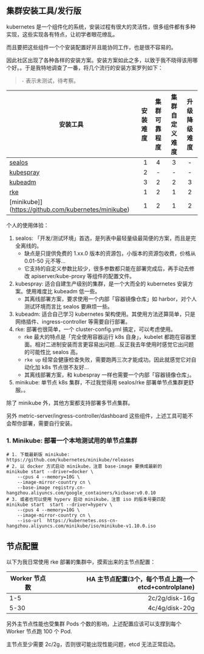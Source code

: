 ## 集群安装工具/发行版

kubernetes 是一个组件化的系统，安装过程有很大的灵活性，很多组件都有多种实现，这些实现各有特点，让初学者眼花缭乱。

而且要把这些组件一个个安装配置好并且能协同工作，也是很不容易的。

因此社区出现了各种各样的安装方案。安装方案如此之多，以致于我不晓得该用哪个好。。于是我特地调查了一番，将几个流行的安装方案罗列如下：

> `-` 表示未测试，待考察。

| 安装工具     | 安装难度 |  集群可靠程度  |  集群自定义难度 |  升级降级难度  |
| --------     | -----:   | :----:  | :----:  | :----:  |
| [sealos](https://github.com/fanux/sealos)       |    1     |   4     |    3    | - |
| [kubespray](https://github.com/kubernetes-sigs/kubespray)    |    2     |   -     |    -    | - |
| [kubeadm](https://kuboard.cn/install/install-k8s.html)      |    3     |   2     |    2    | 3 |
| [rke](https://docs.rancher.cn/rke/) |    1     |   2     |    1    | 2 |
| [minikube]](https://github.com/kubernetes/minikube) |    1     |   2     |    1    | 2 |

个人的使用体验：

1. sealos: 「开发/测试环境」首选，是列表中最轻量级最简便的方案，而且是完全离线的。
    - 缺点是只提供免费的 1.xx.0 版本的资源包，小版本的资源包收费，价格从 0.01-50 元不等...
    - 它支持的自定义参数比较少，很多参数都只能在部署完成后，再手动去修改 apiserver/kube-proxy 等组件的配置文件。
2. kubespray: 适合自建生产级别的集群，是一个大而全的 kubernetes 安装方案。使用难度比 kubeadm 低一些。
    - 其离线部署方案，要求使用一个内部「容器镜像仓库」如 harbor，对个人测试环境而言比 sealos 要麻烦一些。
3. kubeadm: 适合自己学习 kubernetes 架构使用。其使用方法还算简单，只是网络插件、ingress-controller 等需要自行部署。
4. rke: 部署也很简单，一个 cluster-config.yml 搞定，可以考虑使用。
    - rke 最大的特点是「完全使用容器运行 k8s 自身」，kubelet 都跑在容器里面。相对二进制安装而言更容易出问题...反正我去年使用时感觉它出问题的可能性比 sealos 高。
    - `rke up` 经常会健康检查失败，需要跑两三次才能成功。因此就感觉它对自动化加 k8s 节点很不友好...
    - 其离线部署方案，和 kubespray 一样也需要一个内部「容器镜像仓库」。
5. minikube: 单节点 k8s 集群，不过我觉得用 sealos/rke 部署单节点集群更舒服。。

除了 minikube 外，其他方案都支持部署多节点集群。

另外 metric-server/ingress-controller/dashboard 这些组件，上述工具可能不会帮你部署，需要自行安装。

### 1. Minikube: 部署一个本地测试用的单节点集群

```shell
# 1. 下载最新版 minikube: https://github.com/kubernetes/minikube/releases
# 2. 以 docker 方式启动 minikube，注意 base-image 要换成最新的
minikube start --driver=docker \
    --cpus 4 --memory=10G \
    --image-mirror-country cn \
    --base-image registry.cn-hangzhou.aliyuncs.com/google_containers/kicbase:v0.0.10
# 3. 或者也可以使用 hyperv 启动 minikube，注意 iso 的版本号要匹配
minikube start  start --driver=hyperv \
    --cpus 4 --memory=10G \
    --image-mirror-country cn \
    --iso-url  https://kubernetes.oss-cn-hangzhou.aliyuncs.com/minikube/iso/minikube-v1.10.0.iso
```

## 节点配置

以下为我日常使用 rke 部署的集群中，摸索出来的主节点配置：

| Worker 节点数   | HA 主节点配置(3个，每个节点上跑一个 etcd+controlplane) |
| --------       | -----:        |
|   1-5         |    2c/2g/disk-16g     |  
|   5-30        |    4c/4g/disk-20g      |

另外主节点性能也受集群 Pods 个数的影响，上述配置应该可以支撑到每个 Worker 节点跑 100 个 Pod.

主节点至少需要 2c/2g，否则很可能出现性能问题，etcd 无法正常启动。
